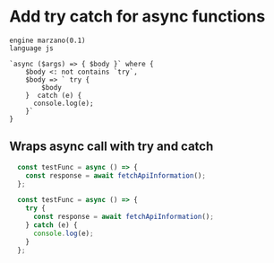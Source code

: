 # Add try catch for async functions

```grit
engine marzano(0.1)
language js

`async ($args) => { $body }` where {
	$body <: not contains `try`,
	$body => ` try {
        $body
    }  catch (e) {
      console.log(e);
    }`
}
```

## Wraps async call with try and catch

```ts
  const testFunc = async () => {
    const response = await fetchApiInformation();
  };
```

```ts
  const testFunc = async () => {
    try {
      const response = await fetchApiInformation();
    } catch (e) {
      console.log(e);
    }
  };
```
